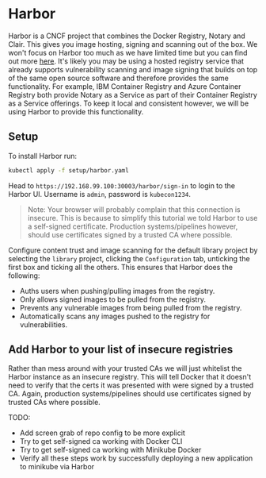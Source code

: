 # Harbor

Harbor is a CNCF project that combines the Docker Registry, Notary and Clair. This gives you image hosting, signing and scanning out of the box. We won't focus on Harbor too much as we have limited time but you can find out more [here](https://github.com/goharbor/harbor/blob/master/README.md). It's likely you may be using a hosted registry service that already supports vulnerability scanning and image signing that builds on top of the same open source software and therefore provides the same functionality. For example, IBM Container Registry and Azure Container Registry both provide Notary as a Service as part of their Container Registry as a Service offerings. To keep it local and consistent however, we will be using Harbor to provide this functionality.

## Setup

To install Harbor run:

```bash
kubectl apply -f setup/harbor.yaml
```

Head to `https://192.168.99.100:30003/harbor/sign-in` to login to the Harbor UI. Username is `admin`, password is `kubecon1234`. 

> Note: Your browser will probably complain that this connection is insecure. This is because to simplify this tutorial we told Harbor to use a self-signed certificate. Production systems/pipelines however, should use certificates signed by a trusted CA where possible.

Configure content trust and image scanning for the default library project by selecting the `library` project, clicking the `Configuration` tab, unticking the first box and ticking all the others. This ensures that Harbor does the following:

- Auths users when pushing/pulling images from the registry.
- Only allows signed images to be pulled from the registry.
- Prevents any vulnerable images from being pulled from the registry.
- Automatically scans any images pushed to the registry for vulnerabilities.

## Add Harbor to your list of insecure registries

Rather than mess around with your trusted CAs we will just whitelist the Harbor instance as an insecure registry. This will tell Docker that it doesn't need to verify that the certs it was presented with were signed by a trusted CA. Again, production systems/pipelines should use certificates signed by trusted CAs where possible.



TODO:
* Add screen grab of repo config to be more explicit
* Try to get self-signed ca working with Docker CLI
* Try to get self-signed ca working with Minikube Docker
* Verify all these steps work by successfully deploying a new application to minikube via Harbor
